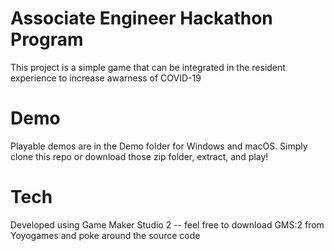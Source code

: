 # Associate Engineer Hackathon Program
This project is a simple game that can be integrated in the resident experience to increase awarness of COVID-19

# Demo
Playable demos are in the Demo folder for Windows and macOS. Simply clone this repo or download those zip folder, extract, and play!

# Tech
Developed using Game Maker Studio 2 -- feel free to download GMS:2 from Yoyogames and poke around the source code
